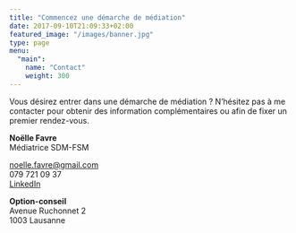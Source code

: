 ```yaml
---
title: "Commencez une démarche de médiation"
date: 2017-09-10T21:09:33+02:00
featured_image: "/images/banner.jpg"
type: page
menu:
  "main":
    name: "Contact"
    weight: 300
---
```


Vous désirez entrer dans une démarche de médiation ? N’hésitez pas à me contacter pour obtenir des information complémentaires ou afin de fixer un premier rendez-vous.

**Noëlle Favre**<br/>
Médiatrice SDM-FSM

[noelle.favre@gmail.com](mailto:noelle.favre@gmail.com)<br/>
079 721 09 37<br/>
[LinkedIn](https://www.linkedin.com/in/no%C3%ABlle-favre-durand-gasselin-26262842/?ppe=1)

**Option-conseil**<br/>
Avenue Ruchonnet 2<br/>
1003 Lausanne
